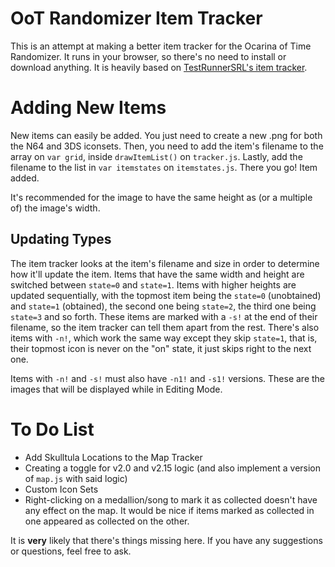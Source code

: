 # OoT Randomizer Item Tracker
This is an attempt at making a better item tracker for the Ocarina of Time Randomizer. It runs in your browser, so there's no need to install or download anything. It is heavily based on [TestRunnerSRL's item tracker](https://github.com/TestRunnerSRL/oot-tracker).

# Adding New Items
New items can easily be added. You just need to create a new .png for both the N64 and 3DS iconsets. Then, you need to add the item's filename to the array on `var grid`, inside `drawItemList()` on `tracker.js`. Lastly, add the filename to the list in `var itemstates` on `itemstates.js`. There you go! Item added.

It's recommended for the image to have the same height as (or a multiple of) the image's width.

## Updating Types
The item tracker looks at the item's filename and size in order to determine how it'll update the item. Items that have the same width and height are switched between `state=0` and `state=1`. Items with higher heights are updated sequentially, with the topmost item being the `state=0` (unobtained) and `state=1` (obtained), the second one being `state=2`, the third one being `state=3` and so forth. These items are marked with a `-s!` at the end of their filename, so the item tracker can tell them apart from the rest. There's also items with `-n!`, which work the same way except they skip `state=1`, that is, their topmost icon is never on the "on" state, it just skips right to the next one.

Items with `-n!` and `-s!` must also have `-n1!` and `-s1!` versions. These are the images that will be displayed while in Editing Mode.

# To Do List

- Add Skulltula Locations to the Map Tracker
- Creating a toggle for v2.0 and v2.15 logic (and also implement a version of `map.js` with said logic)
- Custom Icon Sets
- Right-clicking on a medallion/song to mark it as collected doesn't have any effect on the map. It would be nice if items marked as collected in one appeared as collected on the other.

It is **very** likely that there's things missing here. If you have any suggestions or questions, feel free to ask.
